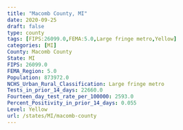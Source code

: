 ```yaml
---
title: "Macomb County, MI"
date: 2020-09-25
draft: false
type: county
tags: [FIPS:26099.0,FEMA:5.0,Large fringe metro,Yellow]
categories: [MI]
County: Macomb County
State: MI
FIPS: 26099.0
FEMA_Region: 5.0
Population: 873972.0
NCHS_Urban_Rural_Classification: Large fringe metro
Tests_in_prior_14_days: 22660.0
Fourteen_day_test_rate_per_100000: 2593.0
Percent_Positivity_in_prior_14_days: 0.055
Level: Yellow
url: /states/MI/macomb-county
---
```



